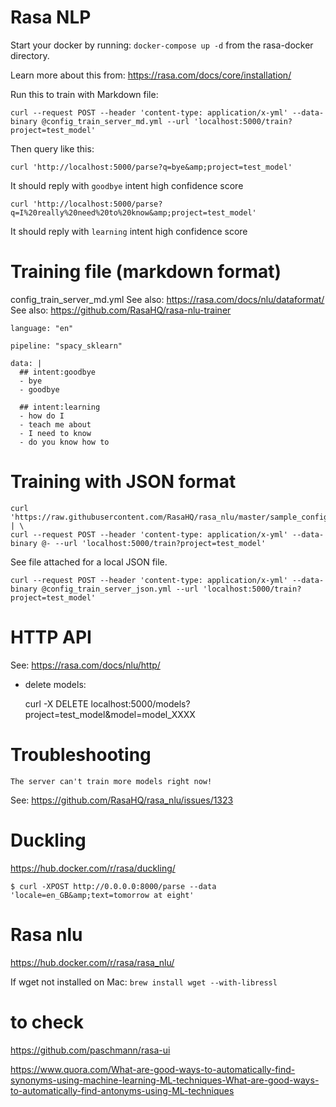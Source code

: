# Rasa NLP

Start your docker by running:
`docker-compose up -d` from the rasa-docker directory.

Learn more about this from:
https://rasa.com/docs/core/installation/


Run this to train with Markdown file:

    curl --request POST --header 'content-type: application/x-yml' --data-binary @config_train_server_md.yml --url 'localhost:5000/train?project=test_model'

Then query like this:

    curl 'http://localhost:5000/parse?q=bye&amp;project=test_model'

It should reply with `goodbye` intent high confidence score

    curl 'http://localhost:5000/parse?q=I%20really%20need%20to%20know&amp;project=test_model'

It should reply with `learning` intent high confidence score


# Training file (markdown format)
config_train_server_md.yml
See also: https://rasa.com/docs/nlu/dataformat/
See also: https://github.com/RasaHQ/rasa-nlu-trainer 

    language: "en"
    
    pipeline: "spacy_sklearn"
    
    data: |    
      ## intent:goodbye
      - bye
      - goodbye
    
      ## intent:learning
      - how do I
      - teach me about
      - I need to know
      - do you know how to


# Training with JSON format
    curl 'https://raw.githubusercontent.com/RasaHQ/rasa_nlu/master/sample_configs/config_train_server_json.yml' | \
    curl --request POST --header 'content-type: application/x-yml' --data-binary @- --url 'localhost:5000/train?project=test_model'

See file attached for a local JSON file.
    
    curl --request POST --header 'content-type: application/x-yml' --data-binary @config_train_server_json.yml --url 'localhost:5000/train?project=test_model'

# HTTP API
See: https://rasa.com/docs/nlu/http/
- delete models:

    curl -X DELETE localhost:5000/models?project=test_model&model=model_XXXX

# Troubleshooting

`The server can't train more models right now!`

See: https://github.com/RasaHQ/rasa_nlu/issues/1323



# Duckling
https://hub.docker.com/r/rasa/duckling/

`$ curl -XPOST http://0.0.0.0:8000/parse --data 'locale=en_GB&amp;text=tomorrow at eight'`

# Rasa nlu
https://hub.docker.com/r/rasa/rasa_nlu/


If wget not installed on Mac:
`brew install wget --with-libressl`

# to check
https://github.com/paschmann/rasa-ui

https://www.quora.com/What-are-good-ways-to-automatically-find-synonyms-using-machine-learning-ML-techniques-What-are-good-ways-to-automatically-find-antonyms-using-ML-techniques

